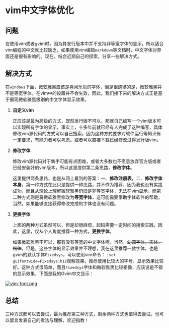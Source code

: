 # vim中文字体优化
## 问题
在使用vim或者gvim时，因为其发行版本中并不支持非等宽字体的显示，所以适合vim编程的中文就比较缺乏，如果使用vim编辑`markdown`等文档时，中文字体对界面还是很有影响的。现在，结合近期自己的探索，分享一些解决方式。

## 解决方式
在`windows`下面，微软雅黑应该是喜闻乐见的字体，但是很遗憾的是，微软雅黑并不是等宽字体，在vim中的设置并不会生效，因此，我们接下来的解决方式正是基于展现微软雅黑级别的中文字体显示效果。

1. **自定义vim**

    正应该是最为高级的方式，既然发行版不可以，那就自己编写一个vim版本可以实现所有字体的显示，事实上，十多年前就已经有人完成了这种编写，具体修改vim源代码的方式可以自己搜索，因为这种方式要求对软件运行等知识有一定要求，有能力者可以考虑。或者可以直接下载已经修改过得发行版vim。

2. **修改字体**

    修改vim源代码对于新手可能有点困难，或者大多数也不愿意放弃官方版或者已经安装好的vim版本，所以这里提供第二条思路，**修改字体**。

    这里提供两条思路，也是从网上看到的答案：一、**修改注册表**，二、**修改字体本身**。第一种方式在此只是提供一种思路，并不作为推荐，因为我也没有实践成功，而且从理论上理解微软雅黑仍旧是非等宽字体，无法在vim显示。而第二种方式则是将微软雅黑修改为**等宽字体**，这可能需要借助字体软件的帮助，当然，如果能够直接获得修改完成的字体也没有问题。

3. **更换字体**
    
    上面的两种方式虽然可以，但是却很麻烦，起码需要一定时间的搜索实践，因此，这里，仅从个人角度推荐一种方式，**更换字体**。

    如果微软雅黑不可以，那有没有等宽的中文字体呢，当然，~~幼圆字体，宋体，楷体~~，但是，这些字体的显示效果并不理想，我在这里推荐一款字体，也是gvim的默认字体`Fixedsys`，可以使用vim命令：
    `:set guifontwide=Fixedsys:h12`观察效果，推荐使用比较大的字号，显示效果比较好。这种方式很简单，而且`Fixedsys`字体和微软雅黑比较相像，应该说是不错的显示效果，下面是我的Gvim中文显示：

[![vim-font.png](https://i.postimg.cc/BbH5J9Dw/vim-font.png)](https://postimg.cc/2LjLxt04)

## 总结
三种方式都可以去尝试，最为推荐第三种方式，剩余两种方式也值得去尝试。也可以留言发表自己的看法与理解，欢迎指教！
